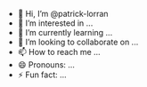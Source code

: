 - 👋 Hi, I’m @patrick-lorran
- 👀 I’m interested in ...
- 🌱 I’m currently learning ...
- 💞️ I’m looking to collaborate on ...
- 📫 How to reach me ...
- 😄 Pronouns: ...
- ⚡ Fun fact: ...

<!---
patrick-lorran/patrick-lorran is a ✨ special ✨ repository because its `README.md` (this file) appears on your GitHub profile.
You can click the Preview link to take a look at your changes.
--->
